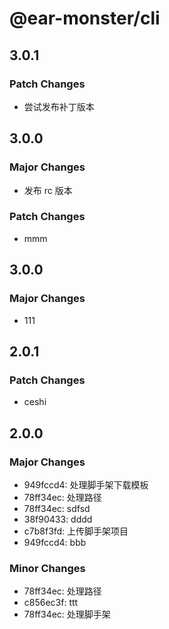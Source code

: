 # @ear-monster/cli

## 3.0.1

### Patch Changes

-   尝试发布补丁版本

## 3.0.0

### Major Changes

-   发布 rc 版本

### Patch Changes

-   mmm

## 3.0.0

### Major Changes

-   111

## 2.0.1

### Patch Changes

-   ceshi

## 2.0.0

### Major Changes

-   949fccd4: 处理脚手架下载模板
-   78ff34ec: 处理路径
-   78ff34ec: sdfsd
-   38f90433: dddd
-   c7b8f3fd: 上传脚手架项目
-   949fccd4: bbb

### Minor Changes

-   78ff34ec: 处理路径
-   c856ec3f: ttt
-   78ff34ec: 处理脚手架
